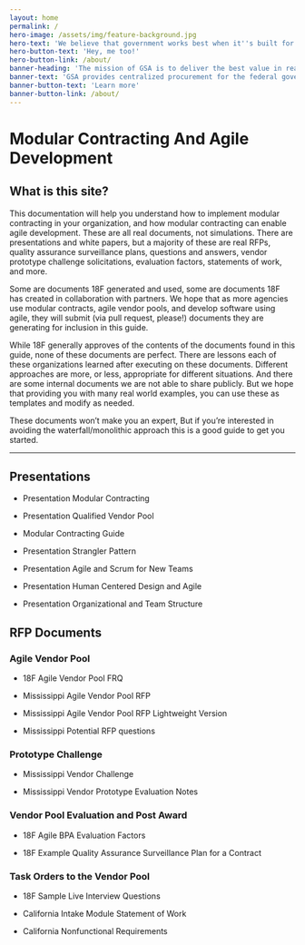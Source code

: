 ```yaml
---
layout: home
permalink: /
hero-image: /assets/img/feature-background.jpg
hero-text: 'We believe that government works best when it''s built for people. '
hero-button-text: 'Hey, me too!'
hero-button-link: /about/
banner-heading: 'The mission of GSA is to deliver the best value in real estate, acquisition, and technology services to government and the American people.'
banner-text: 'GSA provides centralized procurement for the federal government, offering billions of dollars worth of products, services, and facilities that federal agencies need to serve the public.'
banner-button-text: 'Learn more'
banner-button-link: /about/
---
```

# Modular Contracting And Agile Development

## What is this site?

This documentation will help you understand how to implement modular contracting in your organization, and how modular contracting can enable agile development. These are all real documents, not simulations. There are presentations and white papers, but a majority of these are real RFPs, quality assurance surveillance plans, questions and answers, vendor prototype challenge solicitations, evaluation factors, statements of work, and more.

Some are documents 18F generated and used, some are documents 18F has created in collaboration with partners. We hope that as more agencies use modular contracts, agile vendor pools, and develop software using agile, they will submit (via pull request, please!) documents they are generating for inclusion in this guide.

While 18F generally approves of the contents of the documents found in this guide, none of these documents are perfect. There are lessons each of these organizations learned after executing on these documents. Different approaches are more, or less, appropriate for different situations. And there are some internal documents we are not able to share publicly. But we hope that providing you with many real world examples, you can use these as templates and modify as needed.

These documents won’t make you an expert, But if you’re interested in avoiding the waterfall/monolithic approach this is a good guide to get you started.

---

## Presentations

* Presentation Modular Contracting

* Presentation Qualified Vendor Pool

* Modular Contracting Guide

* Presentation Strangler Pattern

* Presentation Agile and Scrum for New Teams

* Presentation Human Centered Design and Agile

* Presentation Organizational and Team Structure

## RFP Documents

### Agile Vendor Pool

* 18F Agile Vendor Pool FRQ

* Mississippi Agile Vendor Pool RFP

* Mississippi Agile Vendor Pool RFP Lightweight Version

* Mississippi Potential RFP questions

### Prototype Challenge

* Mississippi Vendor Challenge

* Mississippi Vendor Prototype Evaluation Notes

### Vendor Pool Evaluation and Post Award

* 18F Agile BPA Evaluation Factors

* 18F Example Quality Assurance Surveillance Plan for a Contract

### Task Orders to the Vendor Pool

* 18F Sample Live Interview Questions

* California Intake Module Statement of Work

* California Nonfunctional Requirements